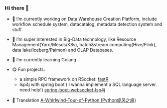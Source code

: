 ### Hi there 👋

- 🔭 I’m currently working on Data Warehouse Creation Platform, include workflow schedule system, datacatalog, metadata detection system and stuff.
- 🔭 I’m super interested in Big-Data technology, like Resource Management(Yarn/Mesos/K8s), batch&stream computing(Hive/Flink), data lake(Iceberg/Paimon) and OLAP Databases.
- 🌱 I’m currently learning Golang 
- :yum: Fun projects: 
  - a simple RPC framework on RSocket: [fastR](https://github.com/lisirrx/fastR)
  - lsp4j with spring boot ( I wanna implement a SQL language server. need help!) [spring-boot-websocket-lsp4j](https://github.com/lisirrx/spring-boot-websocket-lsp4j)

- :blue_book: Translation [A-Whirlwind-Tour-of-Python (Python旋风之旅)](https://github.com/SXKDZ/A-Whirlwind-Tour-of-Python)

<!--
**lisirrx/lisirrx** is a ✨ _special_ ✨ repository because its `README.md` (this file) appears on your GitHub profile.

Here are some ideas to get you started:

- 🔭 I’m currently working on ...
- 🌱 I’m currently learning ...
- 👯 I’m looking to collaborate on ...
- 🤔 I’m looking for help with ...
- 💬 Ask me about ...
- 📫 How to reach me: ...
- 😄 Pronouns: ...
- ⚡ Fun fact: ...
-->
